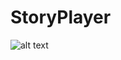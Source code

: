 # StoryPlayer 

![alt text](https://raw.githubusercontent.com/thewrath/storyPlayer/blob/master/assets/notice.png)

